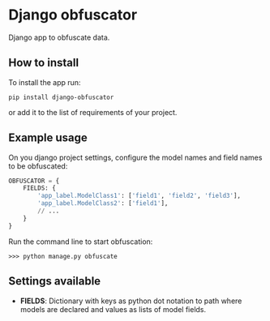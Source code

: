 # Django obfuscator
Django app to obfuscate data.

## How to install
To install the app run:
```shell
pip install django-obfuscator
```
or add it to the list of requirements of your project.

## Example usage
On you django project settings, configure the model names and field names to be obfuscated:
```python
OBFUSCATOR = {
    FIELDS: {
        'app_label.ModelClass1': ['field1', 'field2', 'field3'],
        'app_label.ModelClass2': ['field1'],
        // ...
    }
}
```

Run the command line to start obfuscation:
```shell
>>> python manage.py obfuscate
```

## Settings available
- **FIELDS**: Dictionary with keys as python dot notation to path where models are declared and values as lists of model fields.